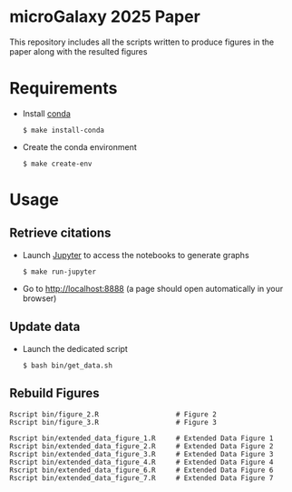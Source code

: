 # microGalaxy 2025 Paper

This repository includes all the scripts written to produce figures in the paper along with the resulted figures

# Requirements

- Install [conda](https://conda.io/miniconda.html)

    ```
    $ make install-conda
    ```

- Create the conda environment

    ```
    $ make create-env
    ```

# Usage

## Retrieve citations

- Launch [Jupyter](https://jupyter.org/) to access the notebooks to generate graphs

    ```
    $ make run-jupyter
    ```

- Go to [http://localhost:8888](http://localhost:8888) (a page should open automatically in your browser)

## Update data

- Launch the dedicated script

    ```
    $ bash bin/get_data.sh
    ```
## Rebuild Figures

```{r}
Rscript bin/figure_2.R                   # Figure 2
Rscript bin/figure_3.R                   # Figure 3
 
Rscript bin/extended_data_figure_1.R     # Extended Data Figure 1
Rscript bin/extended_data_figure_2.R     # Extended Data Figure 2
Rscript bin/extended_data_figure_3.R     # Extended Data Figure 3
Rscript bin/extended_data_figure_4.R     # Extended Data Figure 4
Rscript bin/extended_data_figure_6.R     # Extended Data Figure 6
Rscript bin/extended_data_figure_7.R     # Extended Data Figure 7
```





